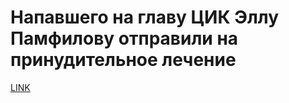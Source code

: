 # Напавшего на главу ЦИК Эллу Памфилову отправили на принудительное лечение



[LINK](https://varlamov.ru/3586647.html)